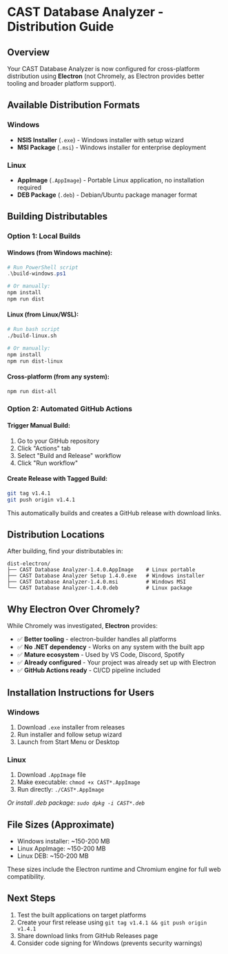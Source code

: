# CAST Database Analyzer - Distribution Guide

## Overview
Your CAST Database Analyzer is now configured for cross-platform distribution using **Electron** (not Chromely, as Electron provides better tooling and broader platform support).

## Available Distribution Formats

### Windows
- **NSIS Installer** (`.exe`) - Windows installer with setup wizard
- **MSI Package** (`.msi`) - Windows installer for enterprise deployment

### Linux  
- **AppImage** (`.AppImage`) - Portable Linux application, no installation required
- **DEB Package** (`.deb`) - Debian/Ubuntu package manager format

## Building Distributables

### Option 1: Local Builds

#### Windows (from Windows machine):
```powershell
# Run PowerShell script
.\build-windows.ps1

# Or manually:
npm install
npm run dist
```

#### Linux (from Linux/WSL):
```bash
# Run bash script  
./build-linux.sh

# Or manually:
npm install
npm run dist-linux
```

#### Cross-platform (from any system):
```bash
npm run dist-all
```

### Option 2: Automated GitHub Actions

#### Trigger Manual Build:
1. Go to your GitHub repository
2. Click "Actions" tab
3. Select "Build and Release" workflow
4. Click "Run workflow"

#### Create Release with Tagged Build:
```bash
git tag v1.4.1
git push origin v1.4.1
```
This automatically builds and creates a GitHub release with download links.

## Distribution Locations

After building, find your distributables in:
```
dist-electron/
├── CAST Database Analyzer-1.4.0.AppImage    # Linux portable
├── CAST Database Analyzer Setup 1.4.0.exe   # Windows installer  
├── CAST Database Analyzer-1.4.0.msi         # Windows MSI
└── CAST Database Analyzer-1.4.0.deb         # Linux package
```

## Why Electron Over Chromely?

While Chromely was investigated, **Electron** provides:
- ✅ **Better tooling** - electron-builder handles all platforms
- ✅ **No .NET dependency** - Works on any system with the built app
- ✅ **Mature ecosystem** - Used by VS Code, Discord, Spotify
- ✅ **Already configured** - Your project was already set up with Electron
- ✅ **GitHub Actions ready** - CI/CD pipeline included

## Installation Instructions for Users

### Windows
1. Download `.exe` installer from releases
2. Run installer and follow setup wizard
3. Launch from Start Menu or Desktop

### Linux
1. Download `.AppImage` file
2. Make executable: `chmod +x CAST*.AppImage`  
3. Run directly: `./CAST*.AppImage`

*Or install .deb package: `sudo dpkg -i CAST*.deb`*

## File Sizes (Approximate)
- Windows installer: ~150-200 MB
- Linux AppImage: ~150-200 MB  
- Linux DEB: ~150-200 MB

These sizes include the Electron runtime and Chromium engine for full web compatibility.

## Next Steps
1. Test the built applications on target platforms
2. Create your first release using `git tag v1.4.1 && git push origin v1.4.1`
3. Share download links from GitHub Releases page
4. Consider code signing for Windows (prevents security warnings)